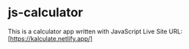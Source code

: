 # js-calculator
This is a calculator app written with JavaScript
Live Site URL: [https://kalculate.netlify.app/]
